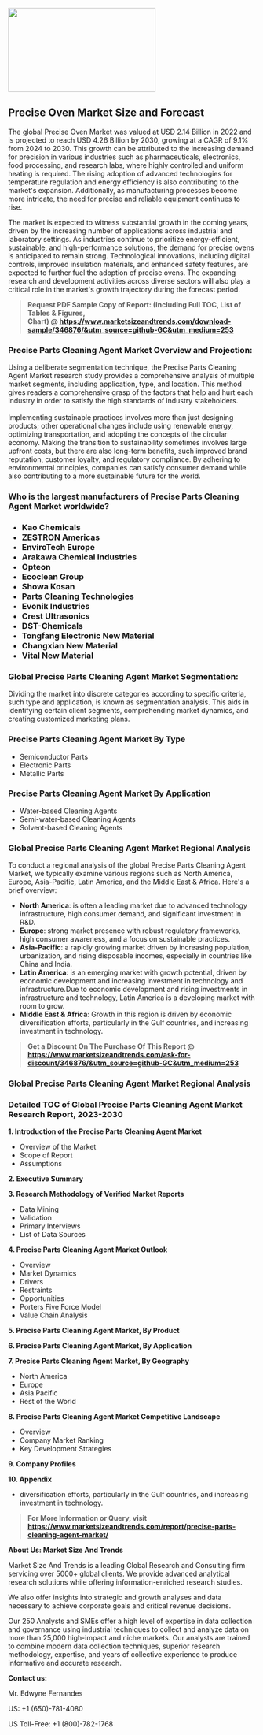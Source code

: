 <p><img class="alignnone size-medium wp-image-20088" src="https://ffe5etoiles.com/wp-content/uploads/2024/12/MST1-300x171.png" alt="" width="300" height="171" /></p><h2>Precise Oven Market Size and Forecast</h2><p>The global Precise Oven Market was valued at USD 2.14 Billion in 2022 and is projected to reach USD 4.26 Billion by 2030, growing at a CAGR of 9.1% from 2024 to 2030. This growth can be attributed to the increasing demand for precision in various industries such as pharmaceuticals, electronics, food processing, and research labs, where highly controlled and uniform heating is required. The rising adoption of advanced technologies for temperature regulation and energy efficiency is also contributing to the market's expansion. Additionally, as manufacturing processes become more intricate, the need for precise and reliable equipment continues to rise.</p><p>The market is expected to witness substantial growth in the coming years, driven by the increasing number of applications across industrial and laboratory settings. As industries continue to prioritize energy-efficient, sustainable, and high-performance solutions, the demand for precise ovens is anticipated to remain strong. Technological innovations, including digital controls, improved insulation materials, and enhanced safety features, are expected to further fuel the adoption of precise ovens. The expanding research and development activities across diverse sectors will also play a critical role in the market's growth trajectory during the forecast period.</p></p><blockquote id="" class=""><strong>Request PDF Sample Copy of Report: (Including Full TOC, List of Tables &amp; Figures, Chart)&nbsp;@&nbsp;<strong><a href="https://www.marketsizeandtrends.com/download-sample/346876/&utm_source=github-GC&utm_medium=253" target="_blank">https://www.marketsizeandtrends.com/download-sample/346876/&utm_source=github-GC&utm_medium=253</a></strong></strong></blockquote><h3 id="" class="">Precise Parts Cleaning Agent Market&nbsp;Overview and Projection:</h3><p id="" class="">Using a deliberate segmentation technique, the Precise Parts Cleaning Agent Market research study provides a comprehensive analysis of multiple market segments, including application, type, and location. This method gives readers a comprehensive grasp of the factors that help and hurt each industry in order to satisfy the high standards of industry stakeholders. <br /> <br />Implementing sustainable practices involves more than just designing products; other operational changes include using renewable energy, optimizing transportation, and adopting the concepts of the circular economy. Making the transition to sustainability sometimes involves large upfront costs, but there are also long-term benefits, such improved brand reputation, customer loyalty, and regulatory compliance. By adhering to environmental principles, companies can satisfy consumer demand while also contributing to a more sustainable future for the world.</p><h3 id="" class="">Who is the largest manufacturers of&nbsp;Precise Parts Cleaning Agent Market worldwide?</h3><h3 class=""><p><ul><li>Kao Chemicals </li><li> ZESTRON Americas </li><li> EnviroTech Europe </li><li> Arakawa Chemical Industries </li><li> Opteon </li><li> Ecoclean Group </li><li> Showa Kosan </li><li> Parts Cleaning Technologies </li><li> Evonik Industries </li><li> Crest Ultrasonics </li><li> DST-Chemicals </li><li> Tongfang Electronic New Material </li><li> Changxian New Material </li><li> Vital New Material</li></ul></p></h3><h3 id="" class="">Global&nbsp;Precise Parts Cleaning Agent Market Segmentation:</h3><p id="" class="">Dividing the market into discrete categories according to specific criteria, such type and application, is known as segmentation analysis. This aids in identifying certain client segments, comprehending market dynamics, and creating customized marketing plans.</p><h3 id="" class="">Precise Parts Cleaning Agent Market&nbsp;By Type</h3><p><p><ul><li>Semiconductor Parts</li><li> Electronic Parts</li><li> Metallic Parts</p></li></ul></p></p><h3 id="" class="">Precise Parts Cleaning Agent Market&nbsp;By Application</h3><p class=""><p><ul><li>Water-based Cleaning Agents</li><li> Semi-water-based Cleaning Agents</li><li> Solvent-based Cleaning Agents</li></ul></p></p><h3 id="" class="">Global Precise Parts Cleaning Agent Market Regional Analysis</h3><p id="" class="">To conduct a regional analysis of the global Precise Parts Cleaning Agent Market, we typically examine various regions such as North America, Europe, Asia-Pacific, Latin America, and the Middle East &amp; Africa. Here's a brief overview:</p><ul><li><strong>North America</strong>: is often a leading market due to advanced technology infrastructure, high consumer demand, and significant investment in R&amp;D.</li><li><strong>Europe</strong>: strong market presence with robust regulatory frameworks, high consumer awareness, and a focus on sustainable practices.</li><li><strong>Asia-Pacific</strong>: a rapidly growing market driven by increasing population, urbanization, and rising disposable incomes, especially in countries like China and India.</li><li><strong>Latin America</strong>: is an emerging market with growth potential, driven by economic development and increasing investment in technology and infrastructure.Due to economic development and rising investments in infrastructure and technology, Latin America is a developing market with room to grow.</li><li><strong>Middle East &amp; Africa</strong>: Growth in this region is driven by economic diversification efforts, particularly in the Gulf countries, and increasing investment in technology.</li></ul><blockquote id="" class=""><strong>Get a Discount On The Purchase Of This Report @ <strong><a href="https://www.marketsizeandtrends.com/ask-for-discount/346876/&utm_source=github-GC&utm_medium=253" target="_blank">https://www.marketsizeandtrends.com/ask-for-discount/346876/&utm_source=github-GC&utm_medium=253</a></strong></strong></blockquote><h3 id="" class="">Global Precise Parts Cleaning Agent Market Regional Analysis</h3><h3 id="" class="">Detailed TOC of Global Precise Parts Cleaning Agent Market Research Report, 2023-2030</h3><p id="" class=""><strong>1. Introduction of the Precise Parts Cleaning Agent Market</strong></p><ul><li>Overview of the Market</li><li>Scope of Report</li><li>Assumptions</li></ul><p id="" class=""><strong>2. Executive Summary</strong></p><p id="" class=""><strong>3. Research Methodology of Verified Market Reports</strong></p><ul><li>Data Mining</li><li>Validation</li><li>Primary Interviews</li><li>List of Data Sources</li></ul><p id="" class=""><strong>4. Precise Parts Cleaning Agent Market Outlook</strong></p><ul><li>Overview</li><li>Market Dynamics</li><li>Drivers</li><li>Restraints</li><li>Opportunities</li><li>Porters Five Force Model</li><li>Value Chain Analysis</li></ul><p id="" class=""><strong>5. Precise Parts Cleaning Agent Market, By Product</strong></p><p id="" class=""><strong>6. Precise Parts Cleaning Agent Market, By Application</strong></p><p id="" class=""><strong>7. Precise Parts Cleaning Agent Market, By Geography</strong></p><ul><li>North America</li><li>Europe</li><li>Asia Pacific</li><li>Rest of the World</li></ul><p id="" class=""><strong>8. Precise Parts Cleaning Agent Market Competitive Landscape</strong></p><ul><li>Overview</li><li>Company Market Ranking</li><li>Key Development Strategies</li></ul><p id="" class=""><strong>9. Company Profiles</strong></p><p id="" class=""><strong>10. Appendix</strong></p><ul><li>diversification efforts, particularly in the Gulf countries, and increasing investment in technology.</li></ul><blockquote id="" class=""><strong>For More Information or Query, visit <strong><strong><a href="https://www.marketsizeandtrends.com/report/precise-parts-cleaning-agent-market/" target="_blank">https://www.marketsizeandtrends.com/report/precise-parts-cleaning-agent-market/</a></strong></strong></strong></blockquote><p id="" class=""><strong>About Us: Market Size And Trends</strong></p><p id="" class="">Market Size And Trends is a leading Global Research and Consulting firm servicing over 5000+ global clients. We provide advanced analytical research solutions while offering information-enriched research studies.</p><p id="" class="">We also offer insights into strategic and growth analyses and data necessary to achieve corporate goals and critical revenue decisions.</p><p id="" class="">Our 250 Analysts and SMEs offer a high level of expertise in data collection and governance using industrial techniques to collect and analyze data on more than 25,000 high-impact and niche markets. Our analysts are trained to combine modern data collection techniques, superior research methodology, expertise, and years of collective experience to produce informative and accurate research.</p><p id="" class=""><strong>Contact us:</strong></p><p id="" class="">Mr. Edwyne Fernandes</p><p id="" class="">US: +1 (650)-781-4080</p><p id="" class="">US Toll-Free: +1 (800)-782-1768</p>
